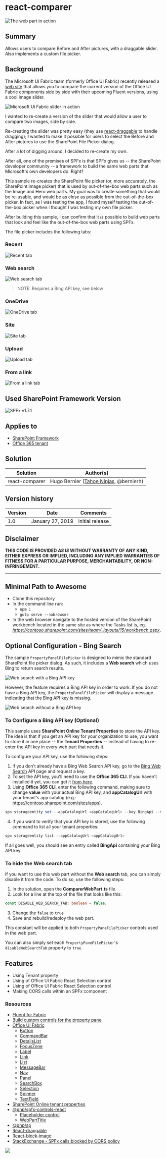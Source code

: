 # react-comparer

![The web part in action](./assets/ComparerWebPart.gif)

## Summary

Allows users to compare Before and After pictures, with a draggable slider. Also implements a custom file picker.

## Background

The Microsoft UI Fabric team (formerly Office UI Fabric) recently released a [web site](https://fluentfabric.azurewebsites.net/#/components) that allows you to compare the current version of the Office UI Fabric components side by side with their upcoming Fluent versions, using a cool image slider.

![Microsoft Ui Fabric slider in action](./assets/FluentSlider.gif)

I wanted to re-create a version of the slider that would allow a user to compare two images, side by side.

Re-creating the slider was pretty easy (they use [react-draggable](https://github.com/mzabriskie/react-draggable) to handle dragging); I wanted to make it possible for users to select the
Before and After pictures to use the SharePoint File Picker dialog.

After a lot of digging around, I decided to re-create my own.

After all, one of the premises of SPFx is that SPFx gives us -- the SharePoint developer community -- a framework to build the same web parts that Microsoft's own developers do. Right?

This sample re-creates the SharePoint file picker (or, more accurately, the SharePoint image picker) that is used by out-of-the-box web parts such as the Image and Hero web parts. My goal was to create something that would be re-usable,
and would be as close as possible from the out-of-the-box picker. In fact, as I was testing the app, I found myself testing the out-of-the-box picker when I thought I was testing my own file picker.

After building this sample, I can confirm that it _is_ possible to build web parts that look and feel like the out-of-the-box web parts using SPFx.

The file picker includes the following tabs:

### Recent

![Recent tab](./assets/RecentTab.gif)

### Web search

![Web search tab](./assets/WebSearchTab.gif)
> NOTE: Requires a Bing API key, see below

### OneDrive

![OneDrive tab](./assets/OneDriveTab.gif)

### Site

![Site tab](./assets/SitesTab.gif)

### Upload

![Upload tab](./assets/UploadTab.gif)

### From a link

![From a link tab](./assets/FromLinkTab.gif)


## Used SharePoint Framework Version

![SPFx v1.7.1](https://img.shields.io/badge/SPFx-1.7.1-green.svg)

## Applies to

* [SharePoint Framework](https:/dev.office.com/sharepoint)
* [Office 365 tenant](https://dev.office.com/sharepoint/docs/spfx/set-up-your-development-environment)

## Solution

Solution|Author(s)
--------|---------
react-comparer | Hugo Bernier ([Tahoe Ninjas](http://tahoeninjas.blog), @bernierh)

## Version history

Version|Date|Comments
-------|----|--------
1.0|January 27, 2019|Initial release

## Disclaimer

**THIS CODE IS PROVIDED *AS IS* WITHOUT WARRANTY OF ANY KIND, EITHER EXPRESS OR IMPLIED, INCLUDING ANY IMPLIED WARRANTIES OF FITNESS FOR A PARTICULAR PURPOSE, MERCHANTABILITY, OR NON-INFRINGEMENT.**

---

## Minimal Path to Awesome

* Clone this repository
* In the command line run:
  * `npm i`
  * `gulp serve --nobrowser`
* In the web browser navigate to the hosted version of the SharePoint workbench located in the same site as where the Tasks list is, eg. *https://contoso.sharepoint.com/sites/team/_layouts/15/workbench.aspx*.

## Optional Configuration - Bing Search

The sample `PropertyPanelFilePicker` is designed to mimic the standard SharePoint file picker dialog. As such, it includes a **Web search** which uses Bing to return search results.

![Web search with a Bing API key](./assets/WebSearch.gif)

However, the feature requires a Bing API key in order to work. If you do not have a Bing API key, the `PropertyPanelFilePicker` will display a message indicating that the Bing API key is missing.

![Web search without a Bing API key](./assets/WebSearchNoAPI.png)

### To Configure a Bing API key (Optional)

This sample uses **SharePoint Online Tenant Properties** to store the API key. The idea is that if you get an
API key for your organization to use, you want to store it in one place -- the **Tenant Properties** -- instead of having to re-enter the API key
in every web part that needs it.

To configure your API key, use the following steps:

1. If you don't already have a Bing Web Search API key, go to the [Bing Web Search](https://azure.microsoft.com/en-us/services/cognitive-services/bing-web-search-api/) API page and request a key.
2. To set the API key, you'll need to use the **Office 365 CLI**. If you haven't installed it yet, you can get it [from here](https://pnp.github.io/office365-cli/?utm_campaign=Use+SharePoint+Online+tenant+properties&utm_medium=page&utm_source=msft_docs).
3. Using **Office 365 CLI**, enter the following command, making sure to change **value** with your actual Bing API key, and **appCatalogUrl** with your tenant's app catalog (e.g.: https://contoso.sharepoint.com/sites/apps).

```PowerShell
spo storageentity set --appCatalogUrl <appCatalogUrl> --key BingApi --value <value>
```

4. If you want to verify that your API key is stored, use the following command to list all your tenant properties:

```PowerShell
spo storageentity list --appCatalogUrl <appCatalogUrl>
```

If all goes well, you should see an entry called **BingApi** containing your Bing API key.

### To hide the Web search tab

If you want to use this web part without the **Web search** tab, you can simply disable it from the code. To do so, use the following steps:

1. In the solution, open the **ComparerWebPart.ts** file. 
2. Look for a line at the top of the file that looks like this:

```TypeScript
const DISABLE_WEB_SEARCH_TAB: boolean = false;
```

3. Change the `false` to `true`
4. Save and rebuild/redeploy the web part.

This constant will be applied to both `PropertyPaneFilePicker` controls used in the web part.

You can also simply set each `PropertyPaneFilePicker`'s `disableWebSearchTab` property to `true`.

## Features

* Using Tenant property
* Using of Office UI Fabric React Selection control
* Using of Office UI Fabric React Selection control
* Making CORS calls within an SPFx component

### Resources

* [Fluent for Fabric](https://fluentfabric.azurewebsites.net/#/components)
* [Build custom controls for the property pane](https://docs.microsoft.com/en-us/sharepoint/dev/spfx/web-parts/guidance/build-custom-property-pane-controls)
* [Office UI Fabric](https://dev.office.com/fabric)
  * [Button](https://developer.microsoft.com/en-us/fabric#/components/button)
  * [CommandBar](https://developer.microsoft.com/en-us/fabric#/components/commandbar)
  * [DetailsList](https://developer.microsoft.com/en-us/fabric#/components/detailslist)
  * [FocusZone](https://developer.microsoft.com/en-us/fabric#/components/focuszone)
  * [Label](https://developer.microsoft.com/en-us/fabric#/components/label)
  * [Link](https://developer.microsoft.com/en-us/fabric#/components/link)
  * [List](https://developer.microsoft.com/en-us/fabric#/components/list)
  * [MessageBar](https://developer.microsoft.com/en-us/fabric#/components/messagebar)
  * [Nav](https://developer.microsoft.com/en-us/fabric#/components/nav)
  * [Panel](https://developer.microsoft.com/en-us/fabric#/components/panel)
  * [SearchBox](https://developer.microsoft.com/en-us/fabric#/components/searchbox)
  * [Selection](https://developer.microsoft.com/en-us/fabric#/components/selection)
  * [Spinner](https://developer.microsoft.com/en-us/fabric#/components/spinner)
  * [TextField](https://developer.microsoft.com/en-us/fabric#/components/textfield)
* [SharePoint Online tenant properties](https://docs.microsoft.com/en-us/sharepoint/dev/spfx/tenant-properties)
* [@pnp/spfx-controls-react](https://sharepoint.github.io/sp-dev-fx-controls-react/)
  * [Placeholder control](https://sharepoint.github.io/sp-dev-fx-controls-react/controls/Placeholder/)
  * [WebPartTitle](https://sharepoint.github.io/sp-dev-fx-controls-react/controls/WebPartTitle/)
* [@pnp/sp](https://pnp.github.io/pnpjs/sp/docs/)
* [React-draggable](https://github.com/mzabriskie/react-draggable)
* [React-block-image](https://github.com/transitive-bullshit/react-block-image)
* [StackExchange - SPFx calls blocked by CORS policy](https://sharepoint.stackexchange.com/questions/254050/spfx-calls-blocked-by-cors-policy)

<img src="https://telemetry.sharepointpnp.com/sp-dev-fx-webparts/samples/react-comparer" />
